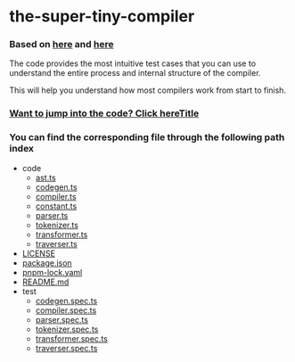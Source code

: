 # the-super-tiny-compiler

### Based on [here](https://github.com/jamiebuilds/the-super-tiny-compiler) and [here](https://github.com/cuixiaorui/the-tutorial-super-tiny-compiler/tree/main)

The code provides the most intuitive test cases that you can use to understand the entire process and internal structure of the compiler.

This will help you understand how most compilers work from start to finish.

### [Want to jump into the code? Click here](the-super-tiny-compiler.js)[Title](about:blank#blocked)

### You can find the corresponding file through the following path index

- code
  - [ast.ts](code/ast.ts)
  - [codegen.ts](code/codegen.ts)
  - [compiler.ts](code/compiler.ts)
  - [constant.ts](code/constant.ts)
  - [parser.ts](code/parser.ts)
  - [tokenizer.ts](code/tokenizer.ts)
  - [transformer.ts](code/transformer.ts)
  - [traverser.ts](code/traverser.ts)
- [LICENSE](LICENSE)
- [package.json](package.json)
- [pnpm-lock.yaml](pnpm-lock.yaml)
- [README.md](README.md)
- test
  - [codegen.spec.ts](test/codegen.spec.ts)
  - [compiler.spec.ts](test/compiler.spec.ts)
  - [parser.spec.ts](test/parser.spec.ts)
  - [tokenizer.spec.ts](test/tokenizer.spec.ts)
  - [transformer.spec.ts](test/transformer.spec.ts)
  - [traverser.spec.ts](test/traverser.spec.ts)
